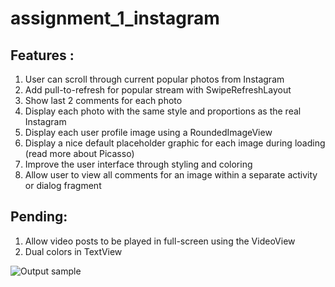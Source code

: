 # assignment_1_instagram
## Features :
1. User can scroll through current popular photos from Instagram
2. Add pull-to-refresh for popular stream with SwipeRefreshLayout
3. Show last 2 comments for each photo 
4. Display each photo with the same style and proportions as the real Instagram
5. Display each user profile image using a RoundedImageView
6. Display a nice default placeholder graphic for each image during loading (read more about Picasso)
7. Improve the user interface through styling and coloring
8. Allow user to view all comments for an image within a separate activity or dialog fragment

## Pending:
1. Allow video posts to be played in full-screen using the VideoView
2. Dual colors in TextView


![Output sample](https://github.com/arunpn/assignment_1_instagram/blob/master/codepath_instagram.gif)
